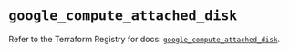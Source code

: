 # `google_compute_attached_disk`

Refer to the Terraform Registry for docs: [`google_compute_attached_disk`](https://registry.terraform.io/providers/hashicorp/google/5.23.0/docs/resources/compute_attached_disk).
